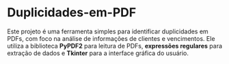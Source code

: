 # Duplicidades-em-PDF
Este projeto é uma ferramenta simples para identificar duplicidades em PDFs, com foco na análise de informações de clientes e vencimentos. Ele utiliza a biblioteca **PyPDF2** para leitura de PDFs, **expressões regulares** para extração de dados e **Tkinter** para a interface gráfica do usuário.
